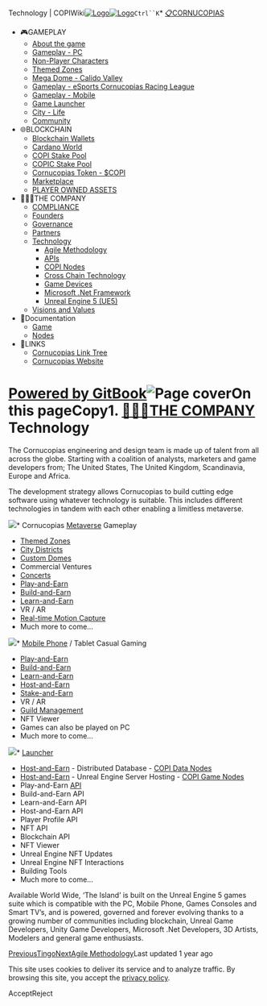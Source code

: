 Technology | COPIWiki[![Logo](https://copiwiki.cornucopias.io/~gitbook/image?url=https%3A%2F%2F1762761122-files.gitbook.io%2F%7E%2Ffiles%2Fv0%2Fb%2Fgitbook-x-prod.appspot.com%2Fo%2Forganizations%252FVpfHHIHQI6ROs7kspCfa%252Fsites%252Fsite_dzbNR%252Flogo%252FxczoLfMLSrLZyl8UxDSg%252FCornucopias_Logo-White-Medium.png%3Falt%3Dmedia%26token%3Dcfef2e74-c264-4b9d-bc1c-d89788f5dc9c&width=260&dpr=4&quality=100&sign=ce383b9c&sv=2)![Logo](https://copiwiki.cornucopias.io/~gitbook/image?url=https%3A%2F%2F1762761122-files.gitbook.io%2F%7E%2Ffiles%2Fv0%2Fb%2Fgitbook-x-prod.appspot.com%2Fo%2Forganizations%252FVpfHHIHQI6ROs7kspCfa%252Fsites%252Fsite_dzbNR%252Flogo%252FxczoLfMLSrLZyl8UxDSg%252FCornucopias_Logo-White-Medium.png%3Falt%3Dmedia%26token%3Dcfef2e74-c264-4b9d-bc1c-d89788f5dc9c&width=260&dpr=4&quality=100&sign=ce383b9c&sv=2)](/)`Ctrl``K`* [📋CORNUCOPIAS](/)
* 🎮GAMEPLAY
	+ [About the game](/gameplay/about-the-game)
	+ [Gameplay - PC](/gameplay/gameplay-pc)
	+ [Non-Player Characters](/gameplay/non-player-characters)
	+ [Themed Zones](/gameplay/themed-zones)
	+ [Mega Dome - Calido Valley](/gameplay/mega-dome-calido-valley)
	+ [Gameplay - eSports Cornucopias Racing League](/gameplay/gameplay-esports-cornucopias-racing-league)
	+ [Gameplay - Mobile](/gameplay/gameplay-mobile)
	+ [Game Launcher](/gameplay/game-launcher)
	+ [City - Life](/gameplay/city-life)
	+ [Community](/gameplay/community)
* 🌐BLOCKCHAIN
	+ [Blockchain Wallets](/blockchain/blockchain-wallets)
	+ [Cardano World](/blockchain/cardano-world)
	+ [COPI Stake Pool](/blockchain/copi-stake-pool)
	+ [COPIC Stake Pool](/blockchain/copic-stake-pool)
	+ [Cornucopias Token - $COPI](/blockchain/cornucopias-token-usdcopi)
	+ [Marketplace](/blockchain/marketplace)
	+ [PLAYER OWNED ASSETS](/blockchain/player-owned-assets)
* 🧑‍🤝‍🧑THE COMPANY
	+ [COMPLIANCE](/the-company/compliance)
	+ [Founders](/the-company/founders)
	+ [Governance](/the-company/governance)
	+ [Partners](/the-company/partners)
	+ [Technology](/the-company/technology)
		- [Agile Methodology](/the-company/technology/agile-methodology)
		- [APIs](/the-company/technology/apis)
		- [COPI Nodes](/the-company/technology/copi-nodes)
		- [Cross Chain Technology](/the-company/technology/cross-chain-technology)
		- [Game Devices](/the-company/technology/game-devices)
		- [Microsoft .Net Framework](/the-company/technology/microsoft-.net-framework)
		- [Unreal Engine 5 (UE5)](/the-company/technology/unreal-engine-5-ue5)
	+ [Visions and Values](/the-company/visions-and-values)
* 📖Documentation
	+ [Game](/documentation/game)
	+ [Nodes](/documentation/nodes)
* 🔗LINKS
	+ [Cornucopias Link Tree](https://linktr.ee/cornucopias.game)
	+ [Cornucopias Website](https://www.cornucopias.io)

[Powered by GitBook](https://www.gitbook.com/?utm_source=content&utm_medium=trademark&utm_campaign=PQmCVki2WHg9QcW9pdrX)![Page cover](https://copiwiki.cornucopias.io/~gitbook/image?url=https%3A%2F%2F4046923609-files.gitbook.io%2F%7E%2Ffiles%2Fv0%2Fb%2Fgitbook-x-prod.appspot.com%2Fo%2Fspaces%252FPQmCVki2WHg9QcW9pdrX%252Fuploads%252FY6DzoXay3GWj3EJdW8rE%252FCOPI_Wiki_Titles_COPITechnology.jpg%3Falt%3Dmedia%26token%3D5ea99620-76c7-4ed6-9caa-f7f4e728a17c&width=1248&dpr=4&quality=100&sign=f77f204e&sv=2)On this pageCopy1. [🧑‍🤝‍🧑THE COMPANY](/the-company)
Technology
==========

The Cornucopias engineering and design team is made up of talent from all across the globe. Starting with a coalition of analysts, marketers and game developers from; The United States, The United Kingdom, Scandinavia, Europe and Africa.

The development strategy allows Cornucopias to build cutting edge software using whatever technology is suitable. This includes different technologies in tandem with each other enabling a limitless metaverse.

![](https://copiwiki.cornucopias.io/~gitbook/image?url=https%3A%2F%2F4046923609-files.gitbook.io%2F%7E%2Ffiles%2Fv0%2Fb%2Fgitbook-x-prod.appspot.com%2Fo%2Fspaces%252FPQmCVki2WHg9QcW9pdrX%252Fuploads%252FICjmgx6cD2LkeVVQsmBg%252FGitBook_Subheads_Unreal.jpg%3Falt%3Dmedia%26token%3D8f0c74ae-bea8-4c31-9033-9b326f95a7cf&width=768&dpr=4&quality=100&sign=f06b7a8a&sv=2)* Cornucopias [Metaverse](/gameplay/about-the-game/cornucopias-game-world#what-is-the-metaverse) Gameplay
* [Themed Zones](/gameplay/themed-zones)
* [City Districts](/gameplay/city-life)
* [Custom Domes](/gameplay/gameplay-pc/custom-domes)
* Commercial Ventures
* [Concerts](/gameplay/gameplay-pc/custom-domes/custom-dome-standard-templates/custom-dome-template-nightclub-experience)
* [Play-and-Earn](/gameplay/about-the-game/play-and-earn)
* [Build-and-Earn](/gameplay/about-the-game/build-and-earn)
* [Learn-and-Earn](/gameplay/about-the-game/learn-and-earn)
* VR / AR
* [Real-time Motion Capture](/gameplay/gameplay-pc/custom-domes/custom-dome-motion-capture-custom-avatars)
* Much more to come...

![](https://copiwiki.cornucopias.io/~gitbook/image?url=https%3A%2F%2F4046923609-files.gitbook.io%2F%7E%2Ffiles%2Fv0%2Fb%2Fgitbook-x-prod.appspot.com%2Fo%2Fspaces%252FPQmCVki2WHg9QcW9pdrX%252Fuploads%252FG4Eub9nkSP7ePnRLup7V%252FGitBook_Subheads_Unity.jpg%3Falt%3Dmedia%26token%3Dead3096d-bf99-408d-bb27-f2fb36798550&width=768&dpr=4&quality=100&sign=d89109e8&sv=2)* [Mobile Phone](/the-company/technology/game-devices/mobile-phone-devices) / Tablet Casual Gaming
* [Play-and-Earn](/gameplay/about-the-game/play-and-earn)
* [Build-and-Earn](/gameplay/about-the-game/build-and-earn)
* [Learn-and-Earn](/gameplay/about-the-game/learn-and-earn)
* [Host-and-Earn](/gameplay/about-the-game/host-and-earn)
* [Stake-and-Earn](/gameplay/about-the-game/stake-and-earn)
* VR / AR
* [Guild Management](/gameplay/gameplay-pc/guilds)
* NFT Viewer
* Games can also be played on PC
* Much more to come...

![](https://copiwiki.cornucopias.io/~gitbook/image?url=https%3A%2F%2F4046923609-files.gitbook.io%2F%7E%2Ffiles%2Fv0%2Fb%2Fgitbook-x-prod.appspot.com%2Fo%2Fspaces%252FPQmCVki2WHg9QcW9pdrX%252Fuploads%252FdOcMwdSCenTivPOqKfbh%252FGitBook_Subheads_NET.jpg%3Falt%3Dmedia%26token%3Dc1405189-92c7-4446-9077-4d097d701545&width=768&dpr=4&quality=100&sign=f8b2ccd6&sv=2)* [Launcher](/gameplay/game-launcher)
* [Host-and-Earn](/gameplay/about-the-game/host-and-earn) - Distributed Database - [COPI Data Nodes](/the-company/technology/copi-nodes/copi-data-node)
* [Host-and-Earn](/gameplay/about-the-game/host-and-earn) - Unreal Engine Server Hosting - [COPI Game Nodes](/the-company/technology/copi-nodes/copi-game-node)
* Play-and-Earn [API](/the-company/technology/apis)
* Build-and-Earn API
* Learn-and-Earn API
* Host-and-Earn API
* Player Profile API
* NFT API
* Blockchain API
* NFT Viewer
* Unreal Engine NFT Updates
* Unreal Engine NFT Interactions
* Building Tools
* Much more to come...

Available World Wide, ‘The Island’ is built on the Unreal Engine 5 games suite which is compatible with the PC, Mobile Phone, Games Consoles and Smart TV’s, and is powered, governed and forever evolving thanks to a growing number of communities including blockchain, Unreal Game Developers, Unity Game Developers, Microsoft .Net Developers, 3D Artists, Modelers and general game enthusiasts.​

[PreviousTingo](/the-company/partners/partners-strategic-technology/tingo)[NextAgile Methodology](/the-company/technology/agile-methodology)Last updated 1 year ago

This site uses cookies to deliver its service and to analyze traffic. By browsing this site, you accept the [privacy policy](https://www.cornucopias.io/privacy-policy).

AcceptReject